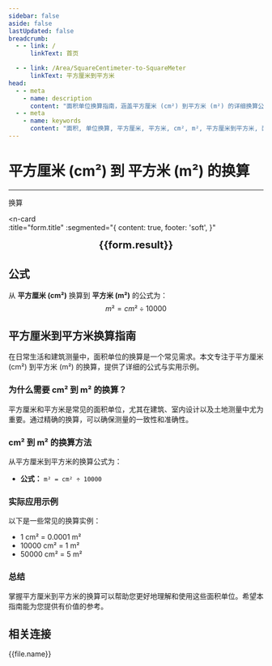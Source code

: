```yaml
---
sidebar: false
aside: false
lastUpdated: false
breadcrumb:
  - - link: /
      linkText: 首页

  - - link: /Area/SquareCentimeter-to-SquareMeter
      linkText: 平方厘米到平方米
head:
  - - meta
    - name: description
      content: "面积单位换算指南，涵盖平方厘米 (cm²) 到平方米 (m²) 的详细换算公式与说明。"
  - - meta
    - name: keywords
      content: "面积, 单位换算, 平方厘米, 平方米, cm², m², 平方厘米到平方米, 面积换算指南"
---
```

# 平方厘米 (cm²) 到 平方米 (m²) 的换算
---
<script setup>
import { onMounted, reactive, inject, ref } from 'vue'
import { NButton, NForm, NFormItem, NInput, NInputNumber, NSelect, NCard, useMessage,NGrid ,NGi } from 'naive-ui'
import { defineClientComponent } from 'vitepress'
import { Area } from '../../files';
const seoKey = [
  '平方厘米到平方米换算',
  '平方厘米转平方米',
  'cm²到m²换算',
  '平方厘米平方米转换',
  '面积单位换算',
  '平方厘米换算平方米',
  '平方米平方厘米换算',
  'cm²转m²',
  '平方厘米到平方米转换器',
  '面积换算工具',
  '平方厘米平方米计算',
  '平方米换算平方厘米',
  'm²到cm²换算',
  '面积单位转换',
  '平方厘米平方米对照',
  '平方米平方厘米计算器',
  '面积换算公式',
  '平方厘米转换平方米',
  '平方米换算器',
  '平方厘米计算平方米',
  'cm²平方米换算',
  '面积单位对照表',
  '平方厘米到平方米公式',
  '平方米面积换算',
  '平方厘米平方米转换工具',
  '面积换算计算器',
  'cm²转换m²',
  '平方厘米平方米换算表'
]

const convert = inject('convert')

const form = reactive({
  number: null,
  result: '',
  title: '平方厘米 (cm²) 到 平方米 (m²) 的换算',
})

const convertHandler = () => {
  if (form.number !== null && !isNaN(form.number)) {
    const convertedValue = parseFloat(form.number) / 10000
    form.result = `${form.number}cm² = ${convertedValue.toFixed(4)}m²`
  } else {
    form.result = '请输入有效的数值。'
  }
}
</script>

<n-form size="large" :model="form">
  <n-form-item label="平方厘米 (cm²)">
    <n-input-number v-model:value="form.number" placeholder="输入平方厘米" style="width: 100%" />
  </n-form-item>
  <n-form-item>
    <n-button type="info" @click="convertHandler" block>换算</n-button>
  </n-form-item>
</n-form>

<n-card  
  :title="form.title"
  :segmented="{
    content: true,
    footer: 'soft',
  }"
>
  <div  style="text-align:center;font-size:20px;">
    <strong>{{form.result}}</strong>
  </div>
    <template #footer>
    <div>
      <span v-for="item of seoKey">{{item}}，</span>
    </div>
  </template>
</n-card>

## 公式

从 **平方厘米 (cm²)** 换算到 **平方米 (m²)** 的公式为：
$$ m² = cm² \div 10000 $$

## 平方厘米到平方米换算指南

在日常生活和建筑测量中，面积单位的换算是一个常见需求。本文专注于平方厘米 (cm²) 到平方米 (m²) 的换算，提供了详细的公式与实用示例。

### 为什么需要 cm² 到 m² 的换算？

平方厘米和平方米是常见的面积单位，尤其在建筑、室内设计以及土地测量中尤为重要。通过精确的换算，可以确保测量的一致性和准确性。

### cm² 到 m² 的换算方法

从平方厘米到平方米的换算公式为：

- **公式：** `m² = cm² ÷ 10000`

### 实际应用示例

以下是一些常见的换算实例：

- 1 cm² = 0.0001 m²
- 10000 cm² = 1 m²
- 50000 cm² = 5 m²

### 总结

掌握平方厘米到平方米的换算可以帮助您更好地理解和使用这些面积单位。希望本指南能为您提供有价值的参考。

## 相关连接
<n-grid x-gap="12" :cols="2">
  <n-gi v-for="(file, index) in Area" :key="index">
    <n-button
      text
      tag="a"
      :href="file.path"
      type="info"
    >
      {{file.name}}
    </n-button>
  </n-gi>
</n-grid>
